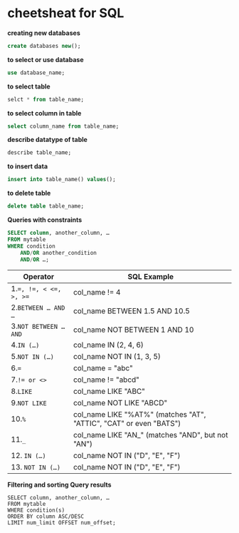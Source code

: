 # cheetsheat for  SQL 

**creating new databases**

```sql
create databases new();
```
**to select or use database**
```sql
use database_name;
```
**to select table**
```sql
selct * from table_name;
```
**to select column in table**
```sql
select column_name from table_name;
```

**describe datatype of table**
```sql
describe table_name;
```
**to insert data**
```sql
insert into table_name() values();
```
**to delete table**
```sql
delete table table_name;
```
**Queries with constraints**
```sql
SELECT column, another_column, …
FROM mytable
WHERE condition
    AND/OR another_condition
    AND/OR …;
```   
 | Operator                |    SQL Example                 |
 | ----------------------- |  ----------------------------- |
 | 1.`=, !=, < <=, >, >=`  | col_name != 4 |
 | 2.`BETWEEN … AND … `    | col_name BETWEEN 1.5 AND 10.5 |
 | 3.`NOT BETWEEN … AND`   | col_name NOT BETWEEN 1 AND 10 | 
 | 4.`IN (…)`	           | col_name IN (2, 4, 6) |
 | 5.`NOT IN (…)`          | col_name NOT IN (1, 3, 5) |
 | 6.`=`                   | col_name = "abc" |
 | 7.`!= or <>`            | col_name != "abcd" |
 | 8.`LIKE`                | col_name LIKE "ABC" | 
 | 9.`NOT LIKE`	           | col_name NOT LIKE "ABCD" |
 | 10.`%`                  | col_name LIKE "%AT%" (matches "AT", "ATTIC", "CAT" or even "BATS") |
 | 11.`_`                  | col_name LIKE "AN_" (matches "AND", but not "AN") |
 | 12. `IN (…)`            | col_name NOT IN ("D", "E", "F") |
 | 13. `NOT IN (…)`        | col_name NOT IN ("D", "E", "F") |


**Filtering and sorting Query results**
```
SELECT column, another_column, …
FROM mytable
WHERE condition(s)
ORDER BY column ASC/DESC
LIMIT num_limit OFFSET num_offset;
```



